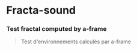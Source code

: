 
# Fracta-sound



### Test fractal computed by a-frame
> Test d'environnements calculés par a-frame  

